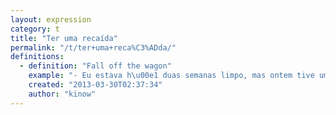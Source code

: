 ```yaml
---
layout: expression
category: t
title: "Ter uma recaída"
permalink: "/t/ter+uma+reca%C3%ADda/"
definitions:
  - definition: "Fall off the wagon"
    example: "- Eu estava h\u00e1 duas semanas limpo, mas ontem tive uma reca\u00edda..."
    created: "2013-03-30T02:37:34"
    author: "kinow"
---
```

